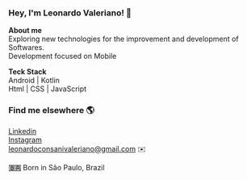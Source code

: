 <b><h3>Hey, I'm Leonardo Valeriano!</b> 👋 </h3>

 <b>About me</b><br> 
 Exploring new technologies for the improvement and development of Softwares.<br>
 Development focused on Mobile
  
 

 <b> Teck Stack </b> <br> 
  Android | Kotlin  
  Html | CSS | JavaScript
 
 <b><h3> Find me elsewhere</b> 🌎</h3> 
 [Linkedin](https://www.linkedin.com/in/leonardocvaleriano)<br>
 [Instagram](https://www.instagram.com/leonardocvaleriano/)<br>
 leonardoconsanivaleriano@gmail.com ✉️
 
<b>🇧🇷</b> Born in São Paulo, Brazil<br>


<!---
Leonardocvaleriano/Leonardocvaleriano is a ✨ special ✨ repository because its `README.md` (this file) appears on your GitHub profile.
You can click the Preview link to take a look at your changes.
--->
